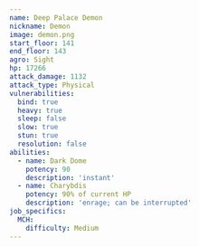 ```yaml
---
name: Deep Palace Demon
nickname: Demon
image: demon.png
start_floor: 141
end_floor: 143
agro: Sight
hp: 17266
attack_damage: 1132
attack_type: Physical
vulnerabilities:
  bind: true
  heavy: true
  sleep: false
  slow: true
  stun: true
  resolution: false
abilities:
  - name: Dark Dome
    potency: 90
    description: 'instant'
  - name: Charybdis
    potency: 90% of current HP
    description: 'enrage; can be interrupted'
job_specifics:
  MCH:
    difficulty: Medium
---
```

